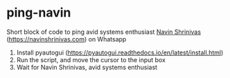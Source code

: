# ping-navin
Short block of code to ping avid systems enthusiast [Navin Shrinivas](https://github.com/NavinShrinivas) (https://navinshrinivas.com) on Whatsapp

1. Install pyautogui (https://pyautogui.readthedocs.io/en/latest/install.html)
2. Run the script, and move the cursor to the input box
3. Wait for Navin Shrinivas, avid systems enthusiast
